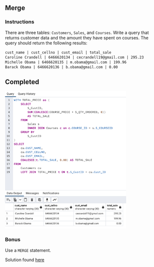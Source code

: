 ## Merge

### Instructions

There are three tables: `Customers`, `Sales`, and `Courses`. Write a query that returns customer data and the amount they have spent on courses. The query should return the following results:

```
cust_name | cust_cellno | cust_email | total_sale
Caroline Crandell | 6466620134 | cecrandell19@gmail.com | 295.23
Michelle Obama | 6466620135 | m.obama@gmail.com | 199.96
Barack Obama | 6466620136 | b.obama@gmail.com | 0.00
```

## Completed

<img src="images/solved.png" width="400" />

### Bonus

Use a `MERGE` statement.

Solution found [here](/Code%20Samples/SQL/09%20Merge/sql%20files/merge%20files/merge.sql)

<!-- https://www.sqlshack.com/understanding-the-sql-merge-statement/ -->
